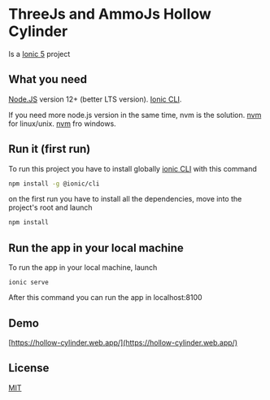 # ThreeJs and AmmoJs Hollow Cylinder

Is a [Ionic 5](https://ionicframework.com/) project

## What you need

[Node.JS](https://nodejs.org/en/) version 12+ (better LTS version).
[Ionic CLI](https://ionicframework.com/docs/cli/).

If you need more node.js version in the same time, nvm is the solution.
[nvm](https://github.com/nvm-sh/nvm) for linux/unix.
[nvm](https://github.com/coreybutler/nvm-windows) fro windows.


## Run it (first run)

To run this project you have to install globally [ionic CLI](https://ionicframework.com/docs/intro/cli) with this command


```bash
npm install -g @ionic/cli
```

on the first run you have to install all the dependencies, move into the project's root and launch
```bash
npm install
```

## Run the app in your local machine

To run the app in your local machine, launch
```
ionic serve
```

After this command you can run the app in localhost:8100

## Demo
[https://hollow-cylinder.web.app/](https://hollow-cylinder.web.app/)

## License
[MIT](https://choosealicense.com/licenses/mit/)